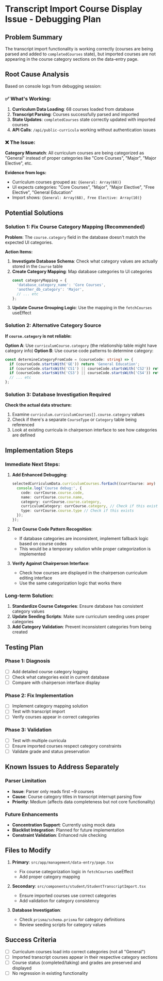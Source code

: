 # Transcript Import Course Display Issue - Debugging Plan

## Problem Summary
The transcript import functionality is working correctly (courses are being parsed and added to `completedCourses` state), but imported courses are not appearing in the course category sections on the data-entry page.

## Root Cause Analysis
Based on console logs from debugging session:

### ✅ What's Working:
1. **Curriculum Data Loading**: 68 courses loaded from database
2. **Transcript Parsing**: Courses successfully parsed and imported
3. **State Updates**: `completedCourses` state correctly updated with imported courses
4. **API Calls**: `/api/public-curricula` working without authentication issues

### ❌ The Issue:
**Category Mismatch**: All curriculum courses are being categorized as "General" instead of proper categories like "Core Courses", "Major", "Major Elective", etc.

**Evidence from logs:**
- Curriculum courses grouped as: `{General: Array(68)}`
- UI expects categories: "Core Courses", "Major", "Major Elective", "Free Elective", "General Education"
- Import shows: `{General: Array(68), Free Elective: Array(10)}`

## Potential Solutions

### Solution 1: Fix Course Category Mapping (Recommended)
**Problem**: The `course.category` field in the database doesn't match the expected UI categories.

**Action Items:**
1. **Investigate Database Schema**: Check what category values are actually stored in the `Course` table
2. **Create Category Mapping**: Map database categories to UI categories
   ```typescript
   const categoryMapping = {
     'database_category_name': 'Core Courses',
     'another_db_category': 'Major',
     // ... etc
   };
   ```
3. **Update Course Grouping Logic**: Use the mapping in the `fetchCourses` useEffect

### Solution 2: Alternative Category Source
**If `course.category` is not reliable:**

**Option A**: Use `curriculumCourse.category` (the relationship table might have category info)
**Option B**: Use course code patterns to determine category:
```typescript
const determineCategoryFromCode = (courseCode: string) => {
  if (courseCode.startsWith('GE')) return 'General Education';
  if (courseCode.startsWith('CS1') || courseCode.startsWith('CS2')) return 'Core Courses';
  if (courseCode.startsWith('CS3') || courseCode.startsWith('CS4')) return 'Major';
  // ... etc
};
```

### Solution 3: Database Investigation Required
**Check the actual data structure:**
1. Examine `curriculum.curriculumCourses[].course.category` values
2. Check if there's a separate `CourseType` or `Category` table being referenced
3. Look at existing curricula in chairperson interface to see how categories are defined

## Implementation Steps

### Immediate Next Steps:
1. **Add Enhanced Debugging**:
   ```typescript
   selectedCurriculumData.curriculumCourses.forEach((currCourse: any) => {
     console.log('Course debug:', {
       code: currCourse.course.code,
       name: currCourse.course.name,
       category: currCourse.course.category,
       curriculumCategory: currCourse.category, // Check if this exists
       type: currCourse.course.type // Check if this exists
     });
   });
   ```

2. **Test Course Code Pattern Recognition**:
   - If database categories are inconsistent, implement fallback logic based on course codes
   - This would be a temporary solution while proper categorization is implemented

3. **Verify Against Chairperson Interface**:
   - Check how courses are displayed in the chairperson curriculum editing interface
   - Use the same categorization logic that works there

### Long-term Solution:
1. **Standardize Course Categories**: Ensure database has consistent category values
2. **Update Seeding Scripts**: Make sure curriculum seeding uses proper categories
3. **Add Category Validation**: Prevent inconsistent categories from being created

## Testing Plan

### Phase 1: Diagnosis
- [ ] Add detailed course category logging
- [ ] Check what categories exist in current database
- [ ] Compare with chairperson interface display

### Phase 2: Fix Implementation
- [ ] Implement category mapping solution
- [ ] Test with transcript import
- [ ] Verify courses appear in correct categories

### Phase 3: Validation
- [ ] Test with multiple curricula
- [ ] Ensure imported courses respect category constraints
- [ ] Validate grade and status preservation

## Known Issues to Address Separately

### Parser Limitation
- **Issue**: Parser only reads first ~9 courses
- **Cause**: Course category titles in transcript interrupt parsing flow
- **Priority**: Medium (affects data completeness but not core functionality)

### Future Enhancements
- **Concentration Support**: Currently using mock data
- **Blacklist Integration**: Planned for future implementation
- **Constraint Validation**: Enhanced rule checking

## Files to Modify

1. **Primary**: `src/app/management/data-entry/page.tsx`
   - Fix course categorization logic in `fetchCourses` useEffect
   - Add proper category mapping

2. **Secondary**: `src/components/student/StudentTranscriptImport.tsx`
   - Ensure imported courses use correct categories
   - Add validation for category consistency

3. **Database Investigation**: 
   - Check `prisma/schema.prisma` for category definitions
   - Review seeding scripts for category values

## Success Criteria
- [ ] Curriculum courses load into correct categories (not all "General")
- [ ] Imported transcript courses appear in their respective category sections
- [ ] Course status (completed/taking) and grades are preserved and displayed
- [ ] No regression in existing functionality